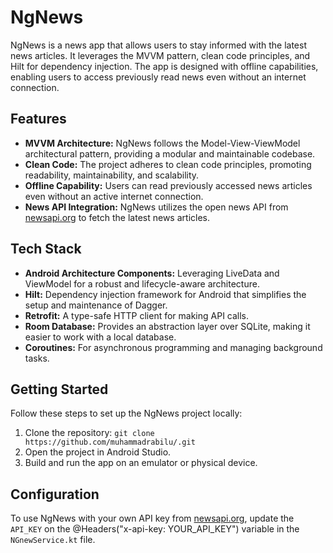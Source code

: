# NgNews

NgNews is a news app that allows users to stay informed with the latest news articles. It leverages the MVVM pattern, clean code principles, and Hilt for dependency injection. The app is designed with offline capabilities, enabling users to access previously read news even without an internet connection.

## Features

- **MVVM Architecture:** NgNews follows the Model-View-ViewModel architectural pattern, providing a modular and maintainable codebase.
- **Clean Code:** The project adheres to clean code principles, promoting readability, maintainability, and scalability.
- **Offline Capability:** Users can read previously accessed news articles even without an active internet connection.
- **News API Integration:** NgNews utilizes the open news API from [newsapi.org](https://newsapi.org/) to fetch the latest news articles.

## Tech Stack

- **Android Architecture Components:** Leveraging LiveData and ViewModel for a robust and lifecycle-aware architecture.
- **Hilt:** Dependency injection framework for Android that simplifies the setup and maintenance of Dagger.
- **Retrofit:** A type-safe HTTP client for making API calls.
- **Room Database:** Provides an abstraction layer over SQLite, making it easier to work with a local database.
- **Coroutines:** For asynchronous programming and managing background tasks.

## Getting Started

Follow these steps to set up the NgNews project locally:

1. Clone the repository: `git clone https://github.com/muhammadrabilu/.git`
2. Open the project in Android Studio.
3. Build and run the app on an emulator or physical device.

## Configuration

To use NgNews with your own API key from [newsapi.org](https://newsapi.org/), update the `API_KEY` on the @Headers("x-api-key: YOUR_API_KEY")
 variable in the `NGnewService.kt` file.

